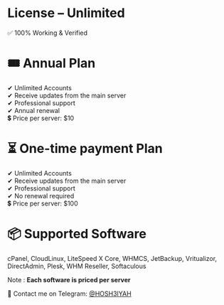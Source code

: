 # License – Unlimited
✅ 100% Working & Verified<br>

# 🎟 Annual Plan
✔ Unlimited Accounts<br>
✔ Receive updates from the main server<br>
✔ Professional support<br>
✔ Annual renewal<br>
💲 Price per server: $10<br>

# ⏳ One-time payment Plan
✔ Unlimited Accounts<br>
✔ Receive updates from the main server<br>
✔ Professional support<br>
✔ No renewal required<br>
💲 Price per server: $100<br>

# 📦 Supported Software
cPanel, CloudLinux, LiteSpeed X Core, WHMCS, JetBackup, Vritualizor, DirectAdmin, Plesk, WHM Reseller, Softaculous

Note : **Each software is priced per server**

📩 Contact me on Telegram: [@HOSH3IYAH](https://t.me/hosh3iyah)
